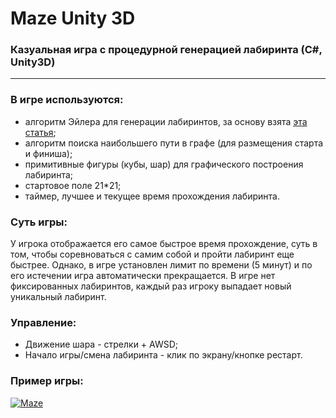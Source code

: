 # Maze Unity 3D

### Казуальная игра с процедурной генерацией лабиринта (С#, Unity3D)

___

### В игре используются:

* алгоритм Эйлера для генерации лабиринтов, за основу взята [эта статья](https://habr.com/ru/post/176671/);
* алгоритм поиска наибольшего пути в графе (для размещения старта и финиша);
* примитивные фигуры (кубы, шар) для графического построения лабиринта;
* стартовое поле 21*21;
* таймер, лучшее и текущее время прохождения лабиринта.

### Суть игры:

У игрока отображается его самое быстрое время прохождение, суть в том, чтобы соревноваться с самим собой и пройти
лабиринт
еще быстрее. Однако, в игре установлен лимит по времени (5 минут) и по его истечении игра автоматически прекращается. В
игре нет фиксированных лабиринтов, каждый раз игроку выпадает новый уникальный лабиринт.

### Управление:

* Движение шара - стрелки + AWSD;
* Начало игры/смена лабиринта - клик по экрану/кнопке рестарт.

### Пример игры:

[![Maze](https://i9.ytimg.com/vi_webp/Lq4rCnYdtyY/mq2.webp?sqp=CMTRtJ4G-oaymwEmCMACELQB8quKqQMa8AEB-AH-BIAC4AOKAgwIABABGH8gSigVMA8=&rs=AOn4CLBgr3K_bFFCnl-u_wBeeZtTiMRwsQ)](https://youtu.be/Lq4rCnYdtyY "Maze")
